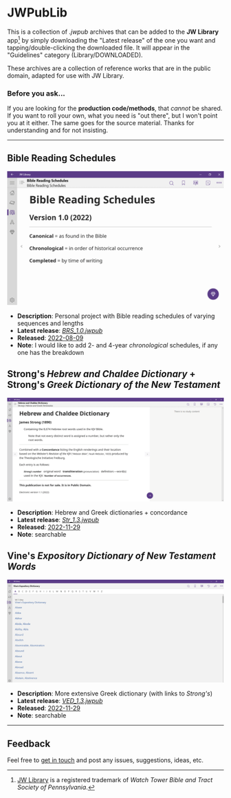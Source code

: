 # JWPubLib

This is a collection of *.jwpub* archives that can be added to the **JW Library** app[^1] by simply downloading the "Latest release" of the one you want and tapping/double-clicking the downloaded file. It will appear in the "Guidelines" category (Library/DOWNLOADED).

These archives are a collection of reference works that are in the public domain, adapted for use with JW Library.

### Before you ask...

If you are looking for the **production code/methods**, that *cannot* be shared. If you want to roll your own, what you need is "out there", but I won't point you at it either. The same goes for the source material. Thanks for understanding and for not insisting.

____
## Bible Reading Schedules

![preview](screenshots/BRS.gif)

* **Description**: Personal project with Bible reading schedules of varying sequences and lengths
* **Latest release**: [*BRS_1.0.jwpub*](https://github.com/erykjj/jwpublib/releases/tag/BRS_1.0)
* **Released**: [2022-08-09](CHANGELOG.md/#brs_10---2022-08-09)
* **Note**: I would like to add 2- and 4-year *chronological* schedules, if any one has the breakdown

## Strong's *Hebrew and Chaldee Dictionary* + Strong's *Greek Dictionary of the New Testament*

![preview](screenshots/Str.gif)

* **Description**: Hebrew and Greek dictionaries + concordance
* **Latest release**: [*Str_1.3.jwpub*](https://github.com/erykjj/jwpublib/releases/tag/Str_1.3)
* **Released**: [2022-11-29](CHANGELOG.md/#str_13---2022-11-29)
* **Note**: searchable 

## Vine's *Expository Dictionary of New Testament Words*

![preview](screenshots/VED.gif)

* **Description**: More extensive Greek dictionary (with links to *Strong's*)
* **Latest release**: [*VED_1.3.jwpub*](https://github.com/erykjj/jwpublib/releases/tag/VED_1.3)
* **Released**: [2022-11-29](CHANGELOG.md/#ved_13---2022-11-29)
* **Note**: searchable
____
## Feedback

Feel free to [get in touch](https://github.com/erykjj/jwpublib/issues) and post any issues, suggestions, ideas, etc.

[^1]: [JW Library](https://www.jw.org/en/online-help/jw-library/) is a registered trademark of *Watch Tower Bible and Tract Society of Pennsylvania*.

